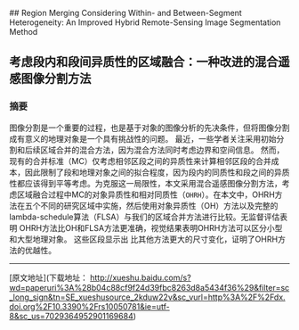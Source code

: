 ﻿﻿## Region Merging Considering Within- and Between-Segment Heterogeneity: An Improved Hybrid Remote-Sensing Image Segmentation Method## 考虑段内和段间异质性的区域融合：一种改进的混合遥感图像分割方法### 摘要图像分割是一个重要的过程，也是基于对象的图像分析的先决条件，但将图像分割成有意义的地理对象是一个具有挑战性的问题。 最近，一些学者关注采用初始分割和后续区域合并的混合方法，因为混合方法同时考虑边界和空间信息。 然而，现有的合并标准（MC）仅考虑相邻区段之间的异质性来计算相邻区段的合并成本，因此限制了段和地理对象之间的拟合程度，因为段内的同质性和段之间的异质性都应该得到平等考虑。为克服这一局限性，本文采用混合遥感图像分割方法，考虑区域融合过程中MC的对象异质性和相对同质性（`OHRH`）。在本文中，OHRH方法在五个不同的研究区域中实施，然后使用对象异质性（OH）方法以及完整的lambda-schedule算法（FLSA）与我们的区域合并方法进行比较。无监督评估表明 OHRH方法比OH和FLSA方法更准确，视觉结果表明OHRH方法可以区分小型和大型地理对象。 这些区段显示出 比其他方法更大的尺寸变化，证明了OHRH方法的优越性。****[原文地址](下载地址：http://xueshu.baidu.com/s?wd=paperuri%3A%28b04c88cf9f24d39fbc8263d8a5434f36%29&filter=sc_long_sign&tn=SE_xueshusource_2kduw22v&sc_vurl=http%3A%2F%2Fdx.doi.org%2F10.3390%2Frs10050781&ie=utf-8&sc_us=7029364952901169684)